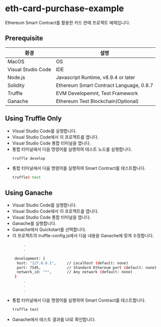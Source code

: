 # eth-card-purchase-example
Ethereum Smart Contract를 활용한 카드 판매 프로젝트 예제입니다.
## Prerequisite
| 환경 | 설명 |
| ------ | ------ |
| MacOS | OS |
| Visual Studio Code | IDE |
| Node.js | Javascript Runtime, v8.9.4 or later |
| Solidity | Ethereum Smart Contract Language, 0.8.7 |
| Truffle | EVM Developemnt, Test Framework |
| Ganache | Ethereum Test Blockchain(Optional) |
## Using Truffle Only
- Visual Studio Code를 실행합니다.
- Visual Studio Code에서 이 프로젝트를 엽니다.
- Visual Studio Code 통합 터미널을 엽니다.
- 통합 터미널에서 다음 명령어를 실행하여 테스트 노드를 실행합니다.
   ```sh
  truffle develop  
  ```
- 통합 터미널에서 다음 명령어를 실행하여 Smart Contract를 테스트합니다.
   ```sh
  truffle) test  
  ```
## Using Ganache
- Visual Studio Code를 실행합니다.
- Visual Studio Code에서 이 프로젝트를 엽니다.
- Visual Studio Code 통합 터미널을 엽니다.
- Ganache를 실행합니다.
- Ganache에서 Quickstart를 선택합니다.
- 이 프로젝트의 truffle-config.js에서 다음 내용을 Ganache에 맞게 수정합니다.
   ```sh
        .
        .
        .
    development: {
     host: "127.0.0.1",     // Localhost (default: none)
     port: 7545,            // Standard Ethereum port (default: none)
     network_id: "*",       // Any network (default: none)
    }
        .
        .
        .
  ```
- 통합 터미널에서 다음 명령어를 실행하여 Smart Contract를 테스트합니다.
   ```sh
  truffle test
  ```
- Ganache에서 테스트 결과를 UI로 확인합니다.
